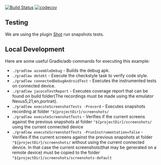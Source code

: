 [![Build Status](https://app.bitrise.io/app/ba33132ae93f50c8/status.svg?token=ET78G0IwTjRaVguEnzRPhw&branch=master)](https://app.bitrise.io/app/ba33132ae93f50c8)
[![codecov](https://codecov.io/gh/ZupIT/darwin-beagle-android/branch/master/graph/badge.svg?token=hKpCrqZHxt)](https://codecov.io/gh/ZupIT/darwin-beagle-android)

## Testing
We are using the plugin [Shot](https://github.com/Karumi/Shot/) run snapshots tests.

## Local Development
Here are some useful Gradle/adb commands for executing this example:

 * `./gradlew assembleDebug` - Builds the debug apk.
 * `./gradlew detekt` - Execute the checkstyle task to verify code style.
 * `./gradlew connectedDebugAndroidTest` - Executes the instrumented tests on connected device.
 * `./gradlew jacocoTestReport` - Executes coverage report that can be found on build folder(The recordings must be made using the emulator Nexus5,21,en,portrait).
 * `./gradlew executeScreenshotTests -Precord` - Executes snapshots recording at folder  `"${projectDir}/screenshots/`
 * `./gradlew executeScreenshotTests` - Verifies if the current screens against the previous snapshots at folder  `"${projectDir}/screenshots/` using the current connected device
 * `./gradlew executeScreenshotTests -PrunInstrumentation=false` - Verifies if the current screens against the previous snapshots at folder  `"${projectDir}/screenshots/` without using the current connected device.
 In that case the current screenshots(that may be generated on a remote device) must be copied to the folder `"${projectDir}/screenshots/screenshots-default`
